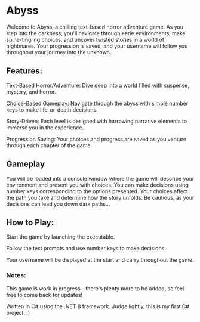 # Abyss
Welcome to Abyss, a chilling text-based horror adventure game. As you step into the darkness, you'll navigate through eerie environments, make spine-tingling choices, and uncover twisted stories in a world of nightmares. Your progression is saved, and your username will follow you throughout your journey into the unknown.

## Features:
Text-Based Horror/Adventure: Dive deep into a world filled with suspense, mystery, and horror.

Choice-Based Gameplay: Navigate through the abyss with simple number keys to make life-or-death decisions.

Story-Driven: Each level is designed with harrowing narrative elements to immerse you in the experience.

Progression Saving: Your choices and progress are saved as you venture through each chapter of the game.

## Gameplay
You will be loaded into a console window where the game will describe your environment and present you with choices. You can make decisions using number keys corresponding to the options presented. Your choices affect the path you take and determine how the story unfolds. Be cautious, as your decisions can lead you down dark paths…

## How to Play:
Start the game by launching the executable.

Follow the text prompts and use number keys to make decisions.

Your username will be displayed at the start and carry throughout the game. 

### Notes:
This game is work in progress—there's plenty more to be added, so feel free to come back for updates!

Written in C# using the .NET 8 framework. Judge lightly, this is my first C# project. :)
